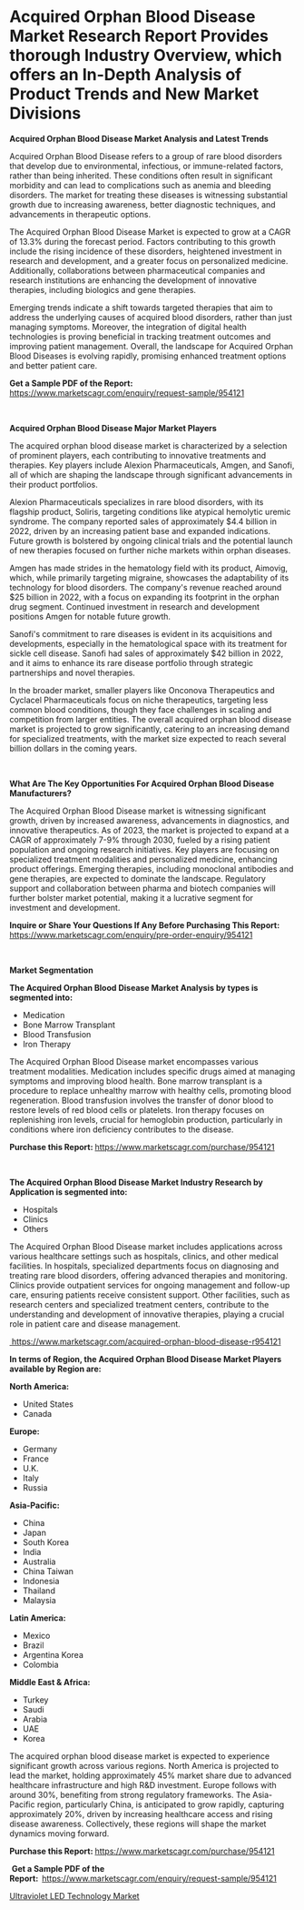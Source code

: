 <p><h1>Acquired Orphan Blood Disease Market Research Report Provides thorough Industry Overview, which offers an In-Depth Analysis of Product Trends and New Market Divisions</h1></p><p><strong>Acquired Orphan Blood Disease Market Analysis and Latest Trends</strong></p>
<p><p>Acquired Orphan Blood Disease refers to a group of rare blood disorders that develop due to environmental, infectious, or immune-related factors, rather than being inherited. These conditions often result in significant morbidity and can lead to complications such as anemia and bleeding disorders. The market for treating these diseases is witnessing substantial growth due to increasing awareness, better diagnostic techniques, and advancements in therapeutic options.</p><p>The Acquired Orphan Blood Disease Market is expected to grow at a CAGR of 13.3% during the forecast period. Factors contributing to this growth include the rising incidence of these disorders, heightened investment in research and development, and a greater focus on personalized medicine. Additionally, collaborations between pharmaceutical companies and research institutions are enhancing the development of innovative therapies, including biologics and gene therapies.</p><p>Emerging trends indicate a shift towards targeted therapies that aim to address the underlying causes of acquired blood disorders, rather than just managing symptoms. Moreover, the integration of digital health technologies is proving beneficial in tracking treatment outcomes and improving patient management. Overall, the landscape for Acquired Orphan Blood Diseases is evolving rapidly, promising enhanced treatment options and better patient care.</p></p>
<p><strong>Get a Sample PDF of the Report:&nbsp;</strong> <a href="https://www.marketscagr.com/enquiry/request-sample/954121?utm_campaign=2136&utm_medium=2&utm_source=Github&utm_content=ia&utm_term=07032025&utm_id=acquired-orphan-blood-disease">https://www.marketscagr.com/enquiry/request-sample/954121</a></p>
<p>&nbsp;</p>
<p><strong>Acquired Orphan Blood Disease Major Market Players</strong></p>
<p><p>The acquired orphan blood disease market is characterized by a selection of prominent players, each contributing to innovative treatments and therapies. Key players include Alexion Pharmaceuticals, Amgen, and Sanofi, all of which are shaping the landscape through significant advancements in their product portfolios.</p><p>Alexion Pharmaceuticals specializes in rare blood disorders, with its flagship product, Soliris, targeting conditions like atypical hemolytic uremic syndrome. The company reported sales of approximately $4.4 billion in 2022, driven by an increasing patient base and expanded indications. Future growth is bolstered by ongoing clinical trials and the potential launch of new therapies focused on further niche markets within orphan diseases.</p><p>Amgen has made strides in the hematology field with its product, Aimovig, which, while primarily targeting migraine, showcases the adaptability of its technology for blood disorders. The company's revenue reached around $25 billion in 2022, with a focus on expanding its footprint in the orphan drug segment. Continued investment in research and development positions Amgen for notable future growth.</p><p>Sanofi's commitment to rare diseases is evident in its acquisitions and developments, especially in the hematological space with its treatment for sickle cell disease. Sanofi had sales of approximately $42 billion in 2022, and it aims to enhance its rare disease portfolio through strategic partnerships and novel therapies.</p><p>In the broader market, smaller players like Onconova Therapeutics and Cyclacel Pharmaceuticals focus on niche therapeutics, targeting less common blood conditions, though they face challenges in scaling and competition from larger entities. The overall acquired orphan blood disease market is projected to grow significantly, catering to an increasing demand for specialized treatments, with the market size expected to reach several billion dollars in the coming years.</p></p>
<p>&nbsp;</p>
<p><strong>What Are The Key Opportunities For Acquired Orphan Blood Disease Manufacturers?</strong></p>
<p><p>The Acquired Orphan Blood Disease market is witnessing significant growth, driven by increased awareness, advancements in diagnostics, and innovative therapeutics. As of 2023, the market is projected to expand at a CAGR of approximately 7-9% through 2030, fueled by a rising patient population and ongoing research initiatives. Key players are focusing on specialized treatment modalities and personalized medicine, enhancing product offerings. Emerging therapies, including monoclonal antibodies and gene therapies, are expected to dominate the landscape. Regulatory support and collaboration between pharma and biotech companies will further bolster market potential, making it a lucrative segment for investment and development.</p></p>
<p><strong>Inquire or Share Your Questions If Any Before Purchasing This Report:</strong> <a href="https://www.marketscagr.com/enquiry/pre-order-enquiry/954121?utm_campaign=2136&utm_medium=2&utm_source=Github&utm_content=ia&utm_term=07032025&utm_id=acquired-orphan-blood-disease">https://www.marketscagr.com/enquiry/pre-order-enquiry/954121</a></p>
<p>&nbsp;</p>
<p><strong>Market Segmentation</strong></p>
<p><strong>The Acquired Orphan Blood Disease Market Analysis by types is segmented into:</strong></p>
<p><ul><li>Medication</li><li>Bone Marrow Transplant</li><li>Blood Transfusion</li><li>Iron Therapy</li></ul></p>
<p><p>The Acquired Orphan Blood Disease market encompasses various treatment modalities. Medication includes specific drugs aimed at managing symptoms and improving blood health. Bone marrow transplant is a procedure to replace unhealthy marrow with healthy cells, promoting blood regeneration. Blood transfusion involves the transfer of donor blood to restore levels of red blood cells or platelets. Iron therapy focuses on replenishing iron levels, crucial for hemoglobin production, particularly in conditions where iron deficiency contributes to the disease.</p></p>
<p><strong>Purchase this Report:&nbsp;</strong><a href="https://www.marketscagr.com/purchase/954121?utm_campaign=2136&utm_medium=2&utm_source=Github&utm_content=ia&utm_term=07032025&utm_id=acquired-orphan-blood-disease">https://www.marketscagr.com/purchase/954121</a></p>
<p>&nbsp;</p>
<p><strong>The Acquired Orphan Blood Disease Market Industry Research by Application is segmented into:</strong></p>
<p><ul><li>Hospitals</li><li>Clinics</li><li>Others</li></ul></p>
<p><p>The Acquired Orphan Blood Disease market includes applications across various healthcare settings such as hospitals, clinics, and other medical facilities. In hospitals, specialized departments focus on diagnosing and treating rare blood disorders, offering advanced therapies and monitoring. Clinics provide outpatient services for ongoing management and follow-up care, ensuring patients receive consistent support. Other facilities, such as research centers and specialized treatment centers, contribute to the understanding and development of innovative therapies, playing a crucial role in patient care and disease management.</p></p>
<p><a href="https://www.marketscagr.com/acquired-orphan-blood-disease-r954121?utm_campaign=2136&utm_medium=2&utm_source=Github&utm_content=ia&utm_term=07032025&utm_id=acquired-orphan-blood-disease">&nbsp;https://www.marketscagr.com/acquired-orphan-blood-disease-r954121</a></p>
<p><strong>In terms of Region, the Acquired Orphan Blood Disease Market Players available by Region are:</strong></p>
<p>
    <p> <strong> North America: </strong>
        <ul>
            <li>United States</li>
            <li>Canada</li>
        </ul>
        </p> 
    <p> <strong> Europe: </strong>
        <ul>
            <li>Germany</li>
            <li>France</li>
            <li>U.K.</li>
            <li>Italy</li>
            <li>Russia</li>
        </ul>
        </p> 
    <p> <strong> Asia-Pacific: </strong>
        <ul>
            <li>China</li>
            <li>Japan</li>
            <li>South Korea</li>
            <li>India</li>
            <li>Australia</li>
            <li>China Taiwan</li>
            <li>Indonesia</li>
            <li>Thailand</li>
            <li>Malaysia</li>
        </ul>
        </p> 
    <p> <strong> Latin America: </strong>
        <ul>
            <li>Mexico</li>
            <li>Brazil</li>
            <li>Argentina Korea</li>
            <li>Colombia</li>
        </ul>
        </p> 
    <p> <strong> Middle East & Africa: </strong>
        <ul>
            <li>Turkey</li>
            <li>Saudi</li>
            <li>Arabia</li>
            <li>UAE</li>
            <li>Korea</li>
        </ul>
    </p>
    </p>
<p><p>The acquired orphan blood disease market is expected to experience significant growth across various regions. North America is projected to lead the market, holding approximately 45% market share due to advanced healthcare infrastructure and high R&D investment. Europe follows with around 30%, benefiting from strong regulatory frameworks. The Asia-Pacific region, particularly China, is anticipated to grow rapidly, capturing approximately 20%, driven by increasing healthcare access and rising disease awareness. Collectively, these regions will shape the market dynamics moving forward.</p></p>
<p><strong>Purchase this Report: </strong><a href="https://www.marketscagr.com/purchase/954121?utm_campaign=2136&utm_medium=2&utm_source=Github&utm_content=ia&utm_term=07032025&utm_id=acquired-orphan-blood-disease">https://www.marketscagr.com/purchase/954121</a></p>
<p>&nbsp;<strong>Get a Sample PDF of the Report:&nbsp;&nbsp;</strong><a href="https://www.marketscagr.com/enquiry/request-sample/954121?utm_campaign=2136&utm_medium=2&utm_source=Github&utm_content=ia&utm_term=07032025&utm_id=acquired-orphan-blood-disease">https://www.marketscagr.com/enquiry/request-sample/954121</a></p>
<p><strong></strong></p>
<p><p><a href="https://github.com/dringals/Market-Research-Report-List-6/blob/main/ultraviolet-led-technology-market.md?utm_campaign=2136&utm_medium=2&utm_source=Github&utm_content=ia&utm_term=07032025&utm_id=acquired-orphan-blood-disease">Ultraviolet LED Technology Market</a></p></p>